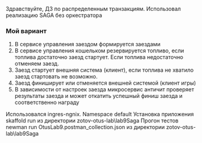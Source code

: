 Здравствуйте, ДЗ по распределенным транзакциям.
Использовал реализацию SAGA без оркестратора

### Мой вариант
1) В сервисе управления заездом формируется заездами
2) В сервисе управления кошельком резервируется топливо, если топлива достаточно заезд стартует. Если топлива недостаточно отменяем заезд.
3) Заезд стартует внешняя система (клиент), если топлива не хватило заезд стартовать не возможно.
4) Заезд финиширует или отменяется внешней системой (клиент игры)
5) В зависимости от настроек заезда микросервис античит проверяет результаты заезда и может откатить успешный финиш заезда и соответственно награду 

Использовался ingres-ngnix. Namespace default
Установка приложения skaffold run из директории zotov-otus-lab\lab9Saga
Прогон тестов newman run OtusLab9.postman_collection.json из директории zotov-otus-lab\lab9Saga 

